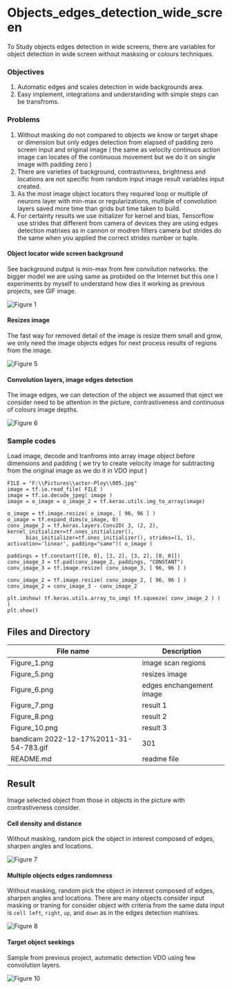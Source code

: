 # Objects_edges_detection_wide_screen

To Study objects edges detection in wide screens, there are variables for object detection in wide screen without masksing or colours techniques.

### Objectives ###

1. Automatic edges and scales detection in wide backgrounds area.
2. Easy implement, integrations and understanding with simple steps can be transfroms.

### Problems ###

1. Without masking do not compared to objects we know or target shape or dimension but only edges detection from elapsed of padding zero screen input and original image ( the same as velocity continuos action image can locates of the continuous movement but we do it on single image with padding zero )
2. There are varieties of background, contrastivness, brightness and locations are not specific from random input image result variables input created.
3. As the most image object locators they required loop or multiple of neurons layer with min-max or regularizations, multiple of convolution layers saved more time than grids but time taken to build.
4. For certainty results we use initializer for kernel and bias, Tensorflow use strides that different from camera of devices they are using edges detection matrixes as in cannon or modren filters camera but strides do the same when you applied the correct strides number or tuple.

#### Object locator wide screen background ####

See background output is min-max from few convilution networks. the bigger model we are using same as probided on the Internet but this one I experiments by myself to understand how dies it working as previous projects, see GIF image.

![Figure 1](https://github.com/jkaewprateep/Objects_edges_detection_wide_screen/blob/main/Figure_1.png "Figure 1")

#### Resizes image ####

The fast way for removed detail of the image is resize them small and grow, we only need the image objects edges for next process results of regions from the image.

![Figure 5](https://github.com/jkaewprateep/Objects_edges_detection_wide_screen/blob/main/Figure_5.png "Figure 5")

#### Convolution layers, image edges detection ####

The image edges, we can detection of the object we assumed that oject we consider need to be attention in the picture, contrastiveness and continuous of colours image depths.

![Figure 6](https://github.com/jkaewprateep/Objects_edges_detection_wide_screen/blob/main/Figure_6.png "Figure 6")

### Sample codes ###

Load image, decode and tranfroms into array image object before dimensions and padding ( we try to create velocity image for subtracting from the original image as we do it in VDO input )

```
FILE = "F:\\Pictures\\actor-Ploy\\005.jpg"
image = tf.io.read_file( FILE )
image = tf.io.decode_jpeg( image )
image = o_image = o_image_2 = tf.keras.utils.img_to_array(image)

o_image = tf.image.resize( o_image, [ 96, 96 ] )
o_image = tf.expand_dims(o_image, 0)
conv_image_2 = tf.keras.layers.Conv2D( 3, (2, 2), kernel_initializer=tf.ones_initializer(), 
      bias_initializer=tf.ones_initializer(), strides=(1, 1), activation='linear', padding="same")( o_image )

paddings = tf.constant([[0, 0], [3, 2], [3, 2], [0, 0]])
conv_image_3 = tf.pad(conv_image_2, paddings, "CONSTANT")
conv_image_3 = tf.image.resize( conv_image_3, [ 96, 96 ] )

conv_image_2 = tf.image.resize( conv_image_2, [ 96, 96 ] )
conv_image_2 = conv_image_3 - conv_image_2

plt.imshow( tf.keras.utils.array_to_img( tf.squeeze( conv_image_2 ) ) )
plt.show()
```

## Files and Directory ##

| File name | Description |
| --- | --- |
| Figure_1.png | image scan regions |
| Figure_5.png | resizes image |
| Figure_6.png | edges enchangement image |
| Figure_7.png | result 1 |
| Figure_8.png | result 2 |
| Figure_10.png | result 3 |
| bandicam 2022-12-17%2011-31-54-783.gif | 301 |
| README.md | readme file |

## Result ##

Image selected object from those in objects in the picture with contrastiveness consider.

#### Cell density and distance ####

Without masking, random pick the object in interest composed of edges, sharpen angles and locations.

![Figure 7](https://github.com/jkaewprateep/Objects_edges_detection_wide_screen/blob/main/Figure_7.png "Figure 7")

#### Multiple objects edges randomness ####

Without masking, random pick the object in interest composed of edges, sharpen angles and locations. There are many objects consider input masking or traning for consider object with criteria from the same data input is ```cell left```, ```right```, ```up```, and ```down``` as in the edges detection matrixes.

![Figure 8](https://github.com/jkaewprateep/Objects_edges_detection_wide_screen/blob/main/Figure_8.png "Figure 8")

#### Target object seekings ####

Sample from previous project, automatic detection VDO using few convolution layers.

![Figure 10](https://github.com/jkaewprateep/Objects_edges_detection_wide_screen/blob/main/Figure_10.png "Figure 10")
